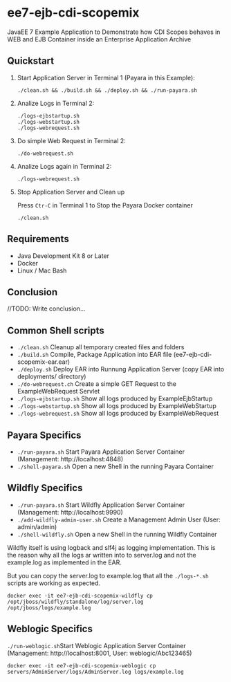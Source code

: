 # ee7-ejb-cdi-scopemix

JavaEE 7 Example Application to Demonstrate how CDI Scopes behaves in WEB and EJB Container inside an Enterprise Application Archive


## Quickstart

1. Start Application Server in Terminal 1 (Payara in this Example):

	```
	./clean.sh && ./build.sh && ./deploy.sh && ./run-payara.sh
	```

2. Analize Logs in Terminal 2:

	```
	./logs-ejbstartup.sh
	./logs-webstartup.sh
	./logs-webrequest.sh
	```
	
3. Do simple Web Request in Terminal 2:

	```
	./do-webrequest.sh
	```

4. Analize Logs again in Terminal 2:

	```
	./logs-webrequest.sh
	```
	
5. Stop Application Server and Clean up

	Press ```Ctr-C``` in Terminal 1 to Stop the Payara Docker container

	```
	./clean.sh
	```


## Requirements

- Java Development Kit 8 or Later
- Docker
- Linux / Mac Bash


## Conclusion

//TODO: Write conclusion...


## Common Shell scripts

- ```./clean.sh``` Cleanup all temporary created files and folders
- ```./build.sh``` Compile, Package Application into EAR file (ee7-ejb-cdi-scopemix-ear.ear)
- ```./deploy.sh``` Deploy EAR into Runnung Application Server (copy EAR into deployments/ directory)
- ```./do-webrequest.ch``` Create a simple GET Request to the ExampleWebRequest Servlet
- ```./logs-ejbstartup.sh``` Show all logs produced by ExampleEjbStartup
- ```./logs-webstartup.sh``` Show all logs produced by ExampleWebStartup
- ```./logs-webrequest.sh``` Show all logs produced by ExampleWebRequest


## Payara Specifics

- ```./run-payara.sh``` Start Payara Application Server Container (Management: http://localhost:4848)
- ```./shell-payara.sh``` Open a new Shell in the running Payara Container


## Wildfly Specifics

- ```./run-payara.sh``` Start Wildfly Application Server Container (Management: http://localhost:9990)
- ```./add-wildfly-admin-user.sh``` Create a Management Admin User (User: admin/admin)
- ```./shell-wildfly.sh``` Open a new Shell in the running Wildfly Container

Wildfly itself is using logback and slf4j as logging implementation. This is the reason why all the logs ar written into to server.log and not the example.log as implemented in the EAR.

But you can copy the server.log to example.log that all the ```./logs-*.sh``` scripts are working as expected.

```
docker exec -it ee7-ejb-cdi-scopemix-wildfly cp /opt/jboss/wildfly/standalone/log/server.log /opt/jboss/logs/example.log
```

## Weblogic Specifics

```./run-weblogic.sh```Start Weblogic Application Server Container (Management: http://localhost:8001, User: weblogic/Abc123465)


```
docker exec -it ee7-ejb-cdi-scopemix-weblogic cp servers/AdminServer/logs/AdminServer.log logs/example.log
```

